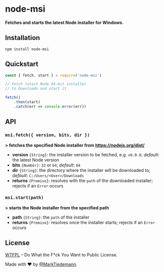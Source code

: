 
# node-msi

**Fetches and starts the latest Node installer for Windows.**

## Installation

```
npm install node-msi
```

## Quickstart

```javascript
const { fetch, start } = require('node-msi')

// fetch latest Node 64-bit installer
// to Downloads and start it

fetch()
    .then(start)
    .catch(err => console.error(err))
```

## API

### `msi.fetch({ version, bits, dir })`

**\> fetches the specified Node installer from https://nodejs.org/dist/**

- **version** `{String}`: the installer version to be fetched, e.g. `v6.0.0`; *default*: the latest Node version
- **bits** `{Number}`: `32` or `64`; *default*: `64`
- **dir** `{String}`: the directory where the installer will be downloaded to; *default*: `C:/Users/<User>/Downloads`
- **returns** `{Promise}`: resolves with the `path` of the downloaded installer; rejects if an `Error` occurs

### `msi.start(path)`

**\> starts the Node installer from the specified path**

- **path** `{String}`: the `path` of the installer
- **returns** `{Promise}`: resolves once the installer starts; rejects if an `Error` occurs

## License

[WTFPL](http://www.wtfpl.net/) – Do What the F*ck You Want to Public License.

Made with :heart: by [@MarkTiedemann](https://twitter.com/MarkTiedemannDE).
